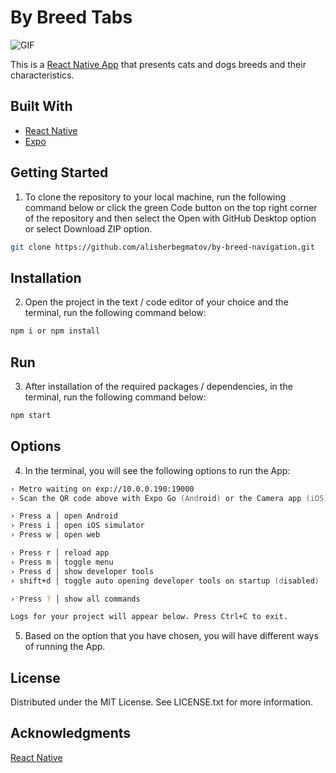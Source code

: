 # By Breed Tabs

![GIF](https://github.com/alisherbegmatov/by-breed-tabs/blob/main/iOS.gif)

This is a [React Native App](https://reactnative.dev) that presents cats and dogs breeds and their characteristics.

## Built With

- [React Native](https://reactnative.dev)
- [Expo](https://expo.dev)

## Getting Started
1. To clone the repository to your local machine, run the following command below or click the green Code button on the top right corner of the repository and then select the Open with GitHub Desktop option or select Download ZIP option.
```zsh
git clone https://github.com/alisherbegmatov/by-breed-navigation.git
```
## Installation
2. Open the project in the text / code editor of your choice and the terminal, run the following command below:
```zsh
npm i or npm install
```
## Run
3. After installation of the required packages / dependencies, in the terminal, run the following command below:
```zsh
npm start
```
## Options
4.  In the terminal, you will see the following options to run the App:
```zsh
› Metro waiting on exp://10.0.0.190:19000
› Scan the QR code above with Expo Go (Android) or the Camera app (iOS)

› Press a │ open Android
› Press i │ open iOS simulator
› Press w │ open web

› Press r │ reload app
› Press m │ toggle menu
› Press d │ show developer tools
› shift+d │ toggle auto opening developer tools on startup (disabled)

› Press ? │ show all commands

Logs for your project will appear below. Press Ctrl+C to exit.
```
5. Based on the option that you have chosen, you will have different ways of running the App.

## License
Distributed under the MIT License. See LICENSE.txt for more information.

## Acknowledgments
[React Native](https://reactnative.dev)
